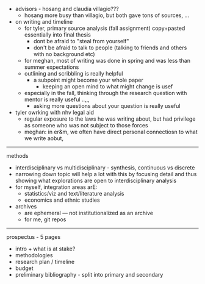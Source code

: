 - advisors - hosang and claudia villagio???
  - hosang more busy than villagio, but both gave tons of
    sources, ...
- on writing and timeline
  - for tyler, primary source analysis (fall assignment)
    copy+pasted essentially into final thesis
    - dont be afraid to "steal from yourself"
    - don't be afraid to talk to people (talking to friends and
      others with no background etc)
  - for meghan, most of writing was done in spring and was less
    than summer expectations
  - outlining and scribbling is really helpful
    - a subpoint might become your whole paper
      - keeping an open mind to what might change is usef
  - especially in the fall, thinking through the research
    question with mentor is really useful ..,,,
    - asking more questions about your question is really
      useful
- tyler owrking with nhv legal aid
  - regular exposure to the laws he was writing about, but had
    privilege as someone who was not subject to those forces
  - meghan: in er&m, we often have direct personal connectiosn
    to what we write aobut,

---

methods

- interdisciplinary vs multidisciplinary - synthesis,
  continuous vs discrete
- narrowing down topic will help a lot with this by focusing
  detail and thus showing what explorations are open to
  interdisciplinary analysis
- for myself, integration areas arE:
  - statistics/viz and text/literature analysis
  - economics and ethnic studies
- archives
  - are ephemeral — not institutionalized as an archive
  - for me, git repos

---

prospectus - 5 pages

- intro + what is at stake?
- methodologies
- research plan / timeline
- budget
- preliminary bibliography - split into primary and secondary
